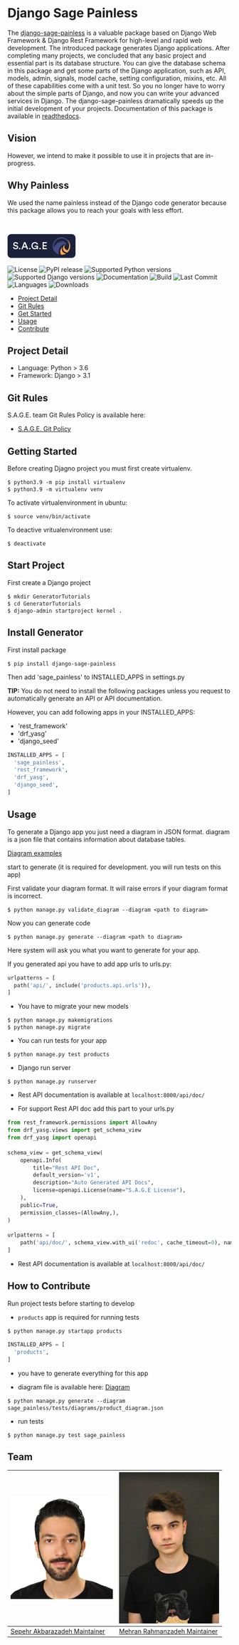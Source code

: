 # Django Sage Painless

The [django-sage-painless](https://github.com/sageteam-org/django-sage-painless) is a valuable package based on Django Web Framework & Django Rest Framework for high-level and rapid web development. The introduced package generates Django applications. After completing many projects, we concluded that any basic project and essential part is its database structure. You can give the database schema in this package and get some parts of the Django application, such as API, models, admin, signals, model cache, setting configuration, mixins, etc. All of these capabilities come with a unit test. So you no longer have to worry about the simple parts of Django, and now you can write your advanced services in Django. The django-sage-painless dramatically speeds up the initial development of your projects. Documentation of this package is available in [readthedocs](https://django-sage-painless.readthedocs.io/).

## Vision

However, we intend to make it possible to use it in projects that are in-progress.

## Why Painless

We used the name painless instead of the Django code generator because this package allows you to reach your goals with less effort.

&nbsp;

[![SageTeam](https://github.com/sageteam-org/django-sage-painless/blob/develop/docs/images/tag_sage.png?raw=true "SageTeam")](http://sageteam.org)

![License](https://img.shields.io/github/license/sageteam-org/django-sage-painless "django-sage-painless")
![PyPI release](https://img.shields.io/pypi/v/django-sage-painless "django-sage-painless")
![Supported Python versions](https://img.shields.io/pypi/pyversions/django-sage-painless "django-sage-painless")
![Supported Django versions](https://img.shields.io/pypi/djversions/django-sage-painless "django-sage-painless")
![Documentation](https://img.shields.io/readthedocs/django-sage-painless "django-sage-painless")
![Build](https://img.shields.io/appveyor/build/mrhnz/django-sage-painless "django-sage-painless")
![Last Commit](https://img.shields.io/github/last-commit/sageteam-org/django-sage-painless/develop "django-sage-painless")
![Languages](https://img.shields.io/github/languages/top/sageteam-org/django-sage-painless "django-sage-painless")
![Downloads](https://static.pepy.tech/badge/django-sage-painless "django-sage-painless")

- [Project Detail](#project-detail)
- [Git Rules](#git-rules)
- [Get Started](#getting-started)
- [Usage](#usage)
- [Contribute](#contribute)

## Project Detail

- Language: Python > 3.6
- Framework: Django > 3.1

## Git Rules

S.A.G.E. team Git Rules Policy is available here:

- [S.A.G.E. Git Policy](https://www.atlassian.com/git/tutorials/comparing-workflows/gitflow-workflow)

## Getting Started

Before creating Djagno project you must first create virtualenv.

``` shell
$ python3.9 -m pip install virtualenv
$ python3.9 -m virtualenv venv
```

To activate virtualenvironment in ubuntu:

```shell
$ source venv/bin/activate
```

To deactive vritualenvironment use:

``` shell
$ deactivate
```

## Start Project

First create a Django project

```shell
$ mkdir GeneratorTutorials
$ cd GeneratorTutorials
$ django-admin startproject kernel .
```

## Install Generator

First install package

```shell
$ pip install django-sage-painless
```

Then add 'sage_painless' to INSTALLED_APPS in settings.py

**TIP:** You do not need to install the following packages unless you request to automatically generate an API or API documentation.

However, you can add following apps in your INSTALLED_APPS:

- 'rest_framework'
- 'drf_yasg'
- 'django_seed'

```python
INSTALLED_APPS = [
  'sage_painless',
  'rest_framework',
  'drf_yasg',
  'django_seed',
]
```

## Usage

To generate a Django app you just need a diagram in JSON format. diagram is a json file that contains information about database tables.

[Diagram examples](sage_painless/docs/diagrams)

start to generate
(it is required for development. you will run tests on this app)

First validate your diagram format. It will raise errors if your diagram format is incorrect.

```shell
$ python manage.py validate_diagram --diagram <path to diagram>
```

Now you can generate code

```shell
$ python manage.py generate --diagram <path to diagram>
```

Here system will ask you what you want to generate for your app.

If you generated api you have to add app urls to urls.py:

```python
urlpatterns = [
  path('api/', include('products.api.urls')),
]
```

- You have to migrate your new models

```shell
$ python manage.py makemigrations
$ python manage.py migrate
```

- You can run tests for your app

```shell
$ python manage.py test products
```

- Django run server

```shell
$ python manage.py runserver
```

- Rest API documentation is available at `localhost:8000/api/doc/`
  
- For support Rest API doc add this part to your urls.py

```python
from rest_framework.permissions import AllowAny
from drf_yasg.views import get_schema_view
from drf_yasg import openapi

schema_view = get_schema_view(
    openapi.Info(
        title="Rest API Doc",
        default_version='v1',
        description="Auto Generated API Docs",
        license=openapi.License(name="S.A.G.E License"),
    ),
    public=True,
    permission_classes=(AllowAny,),
)

urlpatterns = [
    path('api/doc/', schema_view.with_ui('redoc', cache_timeout=0), name='schema-swagger-ui'),
]
```

- Rest API documentation is available at `localhost:8000/api/doc/`

## How to Contribute

Run project tests before starting to develop

- `products` app is required for running tests

```shell
$ python manage.py startapp products
```

```python
INSTALLED_APPS = [
  'products',
]
```

- you have to generate everything for this app
  
- diagram file is available here: [Diagram](sage_painless/tests/diagrams/product_diagram.json)

```shell
$ python manage.py generate --diagram sage_painless/tests/diagrams/product_diagram.json
```

- run tests

```shell
$ python manage.py test sage_painless
```

## Team
| [<img src="https://github.com/sageteam-org/django-sage-painless/blob/develop/docs/images/sepehr.jpeg?raw=true" width="230px" height="230px" alt="Sepehr Akbarzadeh">](https://github.com/sepehr-akbarzadeh) | [<img src="https://github.com/sageteam-org/django-sage-painless/blob/develop/docs/images/mehran.png?raw=true" width="225px" height="340px" alt="Mehran Rahmanzadeh">](https://github.com/mrhnz) |
| ---------------------------------------------------------------------------------------------------------------------------------------------------------------------- | ---------------------------------------------------------------------------------------------------------------------------------------------------- |
| [Sepehr Akbarazadeh Maintainer](https://github.com/sepehr-akbarzadeh)                                                                                                             | [Mehran Rahmanzadeh Maintainer](https://github.com/mrhnz)                                                                                                       |